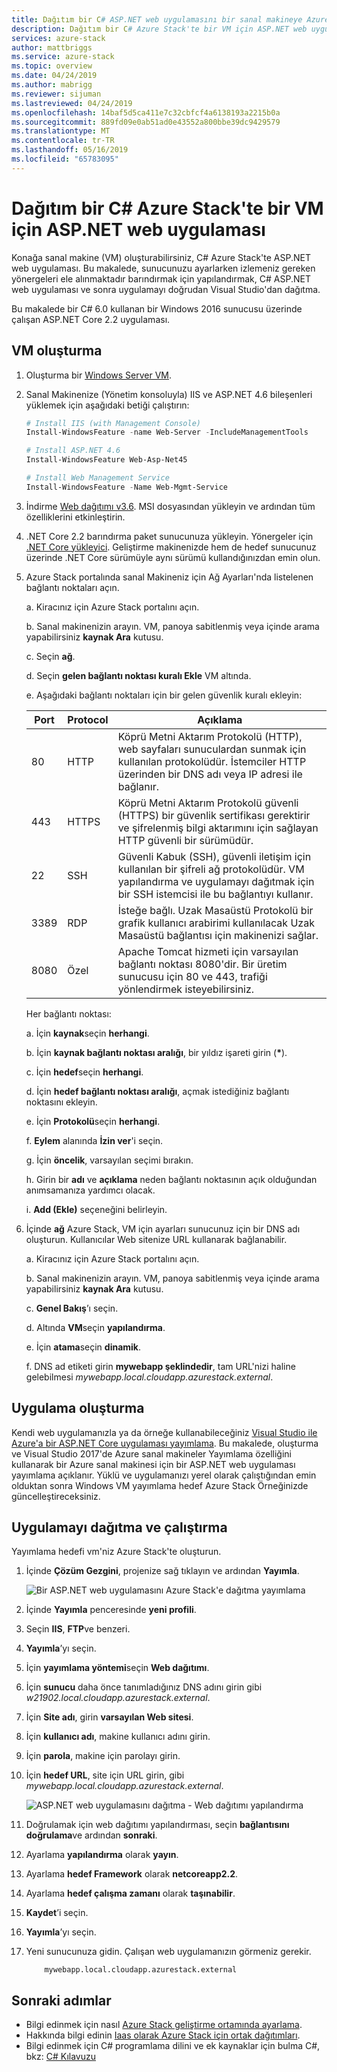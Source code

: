 ```yaml
---
title: Dağıtım bir C# ASP.NET web uygulamasını bir sanal makineye Azure Stack'te | Microsoft Docs
description: Dağıtım bir C# Azure Stack'te bir VM için ASP.NET web uygulaması.
services: azure-stack
author: mattbriggs
ms.service: azure-stack
ms.topic: overview
ms.date: 04/24/2019
ms.author: mabrigg
ms.reviewer: sijuman
ms.lastreviewed: 04/24/2019
ms.openlocfilehash: 14baf5d5ca411e7c32cbfcf4a6138193a2215b0a
ms.sourcegitcommit: 889fd09e0ab51ad0e43552a800bbe39dc9429579
ms.translationtype: MT
ms.contentlocale: tr-TR
ms.lasthandoff: 05/16/2019
ms.locfileid: "65783095"
---
```

# <a name="deploy-a-c-aspnet-web-app-to-a-vm-in-azure-stack"></a>Dağıtım bir C# Azure Stack'te bir VM için ASP.NET web uygulaması

Konağa sanal makine (VM) oluşturabilirsiniz, C# Azure Stack'te ASP.NET web uygulaması. Bu makalede, sunucunuzu ayarlarken izlemeniz gereken yönergeleri ele alınmaktadır barındırmak için yapılandırmak, C# ASP.NET web uygulaması ve sonra uygulamayı doğrudan Visual Studio'dan dağıtma.

Bu makalede bir C# 6.0 kullanan bir Windows 2016 sunucusu üzerinde çalışan ASP.NET Core 2.2 uygulaması.

## <a name="create-a-vm"></a>VM oluşturma

1. Oluşturma bir [Windows Server VM](azure-stack-quick-windows-portal.md).

1. Sanal Makinenize (Yönetim konsoluyla) IIS ve ASP.NET 4.6 bileşenleri yüklemek için aşağıdaki betiği çalıştırın:

    ```PowerShell  
    # Install IIS (with Management Console)
    Install-WindowsFeature -name Web-Server -IncludeManagementTools
    
    # Install ASP.NET 4.6
    Install-WindowsFeature Web-Asp-Net45
    
    # Install Web Management Service
    Install-WindowsFeature -Name Web-Mgmt-Service
    ```

1. İndirme [Web dağıtımı v3.6](https://www.microsoft.com/download/details.aspx?id=43717). MSI dosyasından yükleyin ve ardından tüm özelliklerini etkinleştirin.

1. .NET Core 2.2 barındırma paket sunucunuza yükleyin. Yönergeler için [.NET Core yükleyici](https://dotnet.microsoft.com/download/dotnet-core/2.2). Geliştirme makinenizde hem de hedef sunucunuz üzerinde .NET Core sürümüyle aynı sürümü kullandığınızdan emin olun.

1. Azure Stack portalında sanal Makineniz için Ağ Ayarları'nda listelenen bağlantı noktaları açın.

    a. Kiracınız için Azure Stack portalını açın.

    b. Sanal makinenizin arayın. VM, panoya sabitlenmiş veya içinde arama yapabilirsiniz **kaynak Ara** kutusu.

    c. Seçin **ağ**.

    d. Seçin **gelen bağlantı noktası kuralı Ekle** VM altında.

    e. Aşağıdaki bağlantı noktaları için bir gelen güvenlik kuralı ekleyin:

    | Port | Protocol | Açıklama |
    | --- | --- | --- |
    | 80 | HTTP | Köprü Metni Aktarım Protokolü (HTTP), web sayfaları sunuculardan sunmak için kullanılan protokolüdür. İstemciler HTTP üzerinden bir DNS adı veya IP adresi ile bağlanır. |
    | 443 | HTTPS | Köprü Metni Aktarım Protokolü güvenli (HTTPS) bir güvenlik sertifikası gerektirir ve şifrelenmiş bilgi aktarımını için sağlayan HTTP güvenli bir sürümüdür.  |
    | 22 | SSH | Güvenli Kabuk (SSH), güvenli iletişim için kullanılan bir şifreli ağ protokolüdür. VM yapılandırma ve uygulamayı dağıtmak için bir SSH istemcisi ile bu bağlantıyı kullanır. |
    | 3389 | RDP | İsteğe bağlı. Uzak Masaüstü Protokolü bir grafik kullanıcı arabirimi kullanılacak Uzak Masaüstü bağlantısı için makinenizi sağlar.   |
    | 8080 | Özel | Apache Tomcat hizmeti için varsayılan bağlantı noktası 8080'dir. Bir üretim sunucusu için 80 ve 443, trafiği yönlendirmek isteyebilirsiniz. |

    Her bağlantı noktası:

    a. İçin **kaynak**seçin **herhangi**.

    b. İçin **kaynak bağlantı noktası aralığı**, bir yıldız işareti girin (**\***).

    c. İçin **hedef**seçin **herhangi**.

    d. İçin **hedef bağlantı noktası aralığı**, açmak istediğiniz bağlantı noktasını ekleyin.

    e. İçin **Protokolü**seçin **herhangi**.

    f. **Eylem** alanında **İzin ver**'i seçin.

    g. İçin **öncelik**, varsayılan seçimi bırakın.

    h. Girin bir **adı** ve **açıklama** neden bağlantı noktasının açık olduğundan anımsamanıza yardımcı olacak.

    i. **Add (Ekle)** seçeneğini belirleyin.

1.  İçinde **ağ** Azure Stack, VM için ayarları sunucunuz için bir DNS adı oluşturun. Kullanıcılar Web sitenize URL kullanarak bağlanabilir.

    a. Kiracınız için Azure Stack portalını açın.

    b. Sanal makinenizin arayın. VM, panoya sabitlenmiş veya içinde arama yapabilirsiniz **kaynak Ara** kutusu.

    c. **Genel Bakış**’ı seçin.

    d. Altında **VM**seçin **yapılandırma**.

    e. İçin **atama**seçin **dinamik**.

    f. DNS ad etiketi girin **mywebapp şeklindedir**, tam URL'nizi haline gelebilmesi *mywebapp.local.cloudapp.azurestack.external*.

## <a name="create-an-app"></a>Uygulama oluşturma 

Kendi web uygulamanızla ya da örneğe kullanabileceğiniz [Visual Studio ile Azure'a bir ASP.NET Core uygulaması yayımlama](https://docs.microsoft.com/aspnet/core/tutorials/razor-pages/razor-pages-start?view=aspnetcore-2.2&tabs=visual-studio
). Bu makalede, oluşturma ve Visual Studio 2017'de Azure sanal makineler Yayımlama özelliğini kullanarak bir Azure sanal makinesi için bir ASP.NET web uygulaması yayımlama açıklanır. Yüklü ve uygulamanızı yerel olarak çalıştığından emin olduktan sonra Windows VM yayımlama hedef Azure Stack Örneğinizde güncelleştireceksiniz.

## <a name="deploy-and-run-the-app"></a>Uygulamayı dağıtma ve çalıştırma

Yayımlama hedefi vm'niz Azure Stack'te oluşturun.

1. İçinde **Çözüm Gezgini**, projenize sağ tıklayın ve ardından **Yayımla**.

    ![Bir ASP.NET web uygulamasını Azure Stack'e dağıtma yayımlama](media/azure-stack-dev-start-howto-vm-dotnet/deploy-app-to-azure-stack.png)

1. İçinde **Yayımla** penceresinde **yeni profili**.
1. Seçin **IIS**, **FTP**ve benzeri.
1. **Yayımla**’yı seçin.
1. İçin **yayımlama yöntemi**seçin **Web dağıtımı**.
1. İçin **sunucu** daha önce tanımladığınız DNS adını girin gibi *w21902.local.cloudapp.azurestack.external*.
1. İçin **Site adı**, girin **varsayılan Web sitesi**.
1. İçin **kullanıcı adı**, makine kullanıcı adını girin.
1. İçin **parola**, makine için parolayı girin.
1. İçin **hedef URL**, site için URL girin, gibi *mywebapp.local.cloudapp.azurestack.external*.

    ![ASP.NET web uygulamasını dağıtma - Web dağıtımı yapılandırma](media/azure-stack-dev-start-howto-vm-dotnet/configure-web-deploy.png)

1. Doğrulamak için web dağıtımı yapılandırması, seçin **bağlantısını doğrulama**ve ardından **sonraki**.
1. Ayarlama **yapılandırma** olarak **yayın**.
1. Ayarlama **hedef Framework** olarak **netcoreapp2.2**.
1. Ayarlama **hedef çalışma zamanı** olarak **taşınabilir**.
1. **Kaydet**’i seçin.
1. **Yayımla**’yı seçin.
1. Yeni sunucunuza gidin. Çalışan web uygulamanızın görmeniz gerekir.

    ```http  
        mywebapp.local.cloudapp.azurestack.external
    ```

## <a name="next-steps"></a>Sonraki adımlar

- Bilgi edinmek için nasıl [Azure Stack geliştirme ortamında ayarlama](azure-stack-dev-start.md).
- Hakkında bilgi edinin [Iaas olarak Azure Stack için ortak dağıtımları](azure-stack-dev-start-deploy-app.md).
- Bilgi edinmek için C# programlama dilini ve ek kaynaklar için bulma C#, bkz: [ C# Kılavuzu](https://docs.microsoft.com/dotnet/csharp/)
